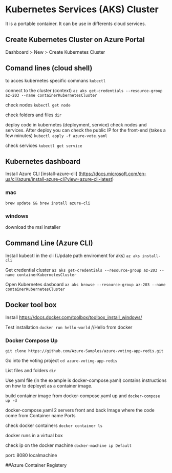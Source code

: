 # Kubernetes Services (AKS) Cluster
  It is a portable container.
  It can be use in differents cloud services.

## Create Kubernetes Cluster on Azure Portal
  Dashboard > New > Create Kubernetes Cluster

## Comand lines (cloud shell)
  to acces kubernetes specific commans
  `kubectl`

  connect to the cluster (context)
  `az aks get-credentials --resource-group az-203 --name containerKubernetesCluster`
  
  check nodes
  `kubectl get node`

  check folders and files
  `dir`

  deploy code in kubernetes (deployment, service) check nodes and services.
  After deploy you can check the public IP for the front-end (takes a few minutes)
  `kubectl apply -f azure-vote.yaml`

  check services
  `kubectl get service`

## Kubernetes dashboard
  Install Azure CLI
  [install-azure-cli] (https://docs.microsoft.com/en-us/cli/azure/install-azure-cli?view=azure-cli-latest)

  ### mac
  `brew update && brew install azure-cli`

  ### windows
  download the msi installer

## Command Line (Azure CLI)

  Install kubectl in the cli
  (Update path enviroment for aks)
  `az aks install-cli`

  Get credential cluster
  `az aks get-credentials --resource-group az-203 --name containerKubernetesCluster`

  Open Kubernetes dasboard
  `az aks browse --resource-group az-203 --name containerKubernetesCluster`

## Docker tool box

  Install
  https://docs.docker.com/toolbox/toolbox_install_windows/

  Test installation
  `docker run hello-world`
  //Hello from docker

### Docker Compose Up

  `git clone https://github.com/Azure-Samples/azure-voting-app-redis.git`

  Go into the voting project
  `cd azure-voting-app-redis`

  List files and folders
  `dir`

  Use yaml file (in the example is
  docker-compose.yaml)
  contains instructions on how to deployet as a container image.


  build container image from docker-compose.yaml
  up and 
  `docker-compose up -d`

  docker-compose.yaml
    2 servers front and back
    Image where the code come from
    Container name
    Ports

  check docker containers
  `docker container ls`

  docker runs in a virtual box

  check ip on the docker machine
  `docker-machine ip Default`

  port: 8080
  localmachine

##Azure Container Registery

  




